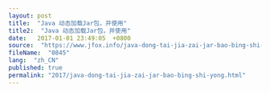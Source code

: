```yaml
---
layout: post
title:  "Java 动态加载Jar包，并使用"
title2:  "Java 动态加载Jar包，并使用"
date:   2017-01-01 23:49:05  +0800
source:  "https://www.jfox.info/java-dong-tai-jia-zai-jar-bao-bing-shi-yong.html"
fileName:  "0845"
lang:  "zh_CN"
published: true
permalink: "2017/java-dong-tai-jia-zai-jar-bao-bing-shi-yong.html"
---
```



